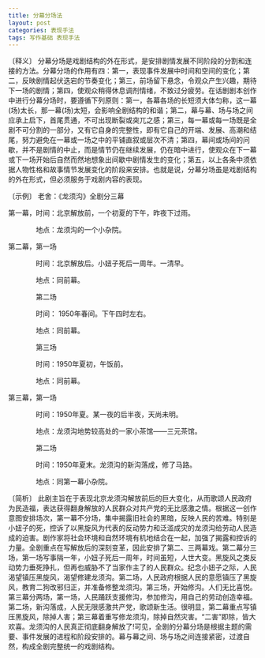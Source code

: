 ```yaml
---
title: 分幕分场法
layout: post
categories: 表现手法
tags: 写作基础 表现手法
---
```


〔释义〕 分幕分场是戏剧结构的外在形式，是安排剧情发展不同阶段的分割和连接的方法。分幕分场的作用有四：第一，表现事件发展中时间和空间的变化；第二，反映剧情起伏迭宕的节奏变化；第三，前场留下悬念，令观众产生兴趣，期待下一场的剧情；第四，使观众稍得休息调剂情绪，不致过分疲劳。在话剧剧本创作中进行分幕分场时，要遵循下列原则：第一，各幕各场的长短须大体匀称，这一幕(场)太长，那一幕(场)太短，会影响全剧结构的和谐；第二，幕与幕、场与场之间应承上启下，首尾贯通，不可出现断裂或突兀之感；第三，每一幕或每一场既是全剧不可分割的一部分，又有它自身的完整性，即有它自己的开端、发展、高潮和结尾，努力避免在一幕或一场之中的平铺直叙或层次不清；第四，幕间或场间的问歇，并不是剧情的中止，而是情节仍在继续发展，仍在暗中进行，使观众在下一幕或下一场开始后自然而然地想象出间歇中剧情发生的变化；第五，以上各条中须依据人物性格和故事情节发展变化的阶段来安排。也就是说，分幕分场虽是戏剧结构的外在形式，但必须服务于戏剧内容的表现。

〔示例〕 老舍：《龙须沟》全剧分三幕

第一幕，时间：北京解放前，一个初夏的下午，昨夜下过雨。

　　　　地点：龙须沟的一个小杂院。

第二幕，第一场

　　　　时间：北京解放后。小妞子死后一周年。一清早。

　　　　地点：同前幕。

　　　　第二场

　　　　时间： 1950年春间。下午四时左右。

　　　　地点：同前幕。

　　　　第三场

　　　　时间：1950年夏初，午饭前。

　　　　地点：同前幕。

第三幕，第一场

　　　　时间：1950年夏。某一夜的后半夜，天尚未明。

　　　　地点：龙须沟地势较高处的一家小茶馆——三元茶馆。

　　　　第二场

　　　　时间：1950年夏末。龙须沟的新沟落成，修了马路。

　　　　地点：同第一幕小杂院。

〔简析〕 此剧主旨在于表现北京龙须沟解放前后的巨大变化，从而歌颂人民政府为民造福，表达获得翻身解放的人民群众对共产党的无比感激之情。根据这一创作意图安排场次，第一幕不分场，集中揭露旧社会的黑暗，反映人民的苦难。特别是小妞子的死，控诉了以黑旋风为代表的反动势力和泛滥成灾的龙须沟给劳动人民造成的迫害。剧作家将社会环境和自然环境有机地结合在一起，加强了揭露和控诉的力量。全剧重点在写解放后的深刻变革，因此安排了第二、三两幕戏。第二幕分三场，第一场写事隔一年，小妞子死后一周年，时间虽短，人世大变。黑旋风之类反动势力垂死挣扎，但再也威胁不了当家作主了的人民群众。纪念小妞子之际，人民渴望镇压黑旋风，渴望修建龙须沟。第二场，人民政府根据人民的意愿镇压了黑旋风，教育二狗改邪归正，并准备修整龙须沟。第三场，开始修沟。人们无比喜悦。第三幕分两场，第一场，人民踊跃支援修沟，参加修沟，用自己的劳动创造幸福。第二场，新沟落成，人民无限感激共产党，歌颂新生活。很明显，第二幕重点写镇压黑旋风，除掉人害；第三幕着重写修龙须沟，除掉自然灾害。“二害”即除，皆大欢喜。龙须沟的人民真正彻底翻身解放了!可见，全剧的分幕分场是根据主题的需要、事件发展的进程和阶段安排的。幕与幕之间、场与场之间连接紧密，过渡自然，构成全剧完整统一的戏剧结构。 